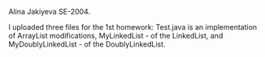 Alina Jakiyeva SE-2004.

I uploaded three files for the 1st homework: Test.java is an implementation of ArrayList modifications, MyLinkedList - of the LinkedList, 
and MyDoublyLinkedList - of the DoublyLinkedList.
